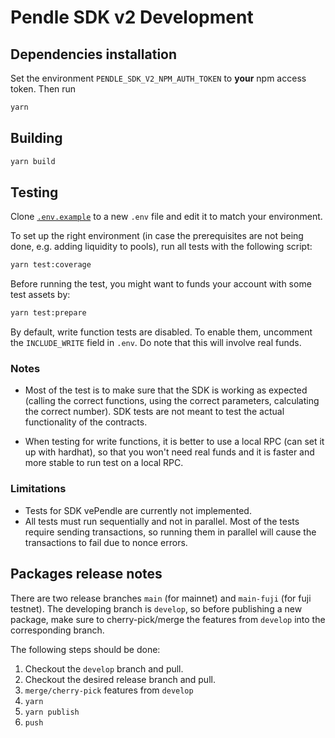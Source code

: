 # Pendle SDK v2 Development

## Dependencies installation

Set the environment `PENDLE_SDK_V2_NPM_AUTH_TOKEN` to **your** npm access token.
Then run

```sh
yarn
```

## Building

```sh
yarn build
```

## Testing

Clone [`.env.example`](.env.example) to a new `.env` file and edit it to match
your environment.

To set up the right environment (in case the prerequisites are not being done,
e.g. adding liquidity to pools), run all tests with the following script:

```sh
yarn test:coverage
```

Before running the test, you might want to funds your account with some test
assets by:

```sh
yarn test:prepare
```

By default, write function tests are disabled. To enable them, uncomment the
`INCLUDE_WRITE` field in `.env`. Do note that this will involve real funds.

### Notes

- Most of the test is to make sure that the SDK is working as expected (calling
the correct functions, using the correct parameters, calculating the correct
number). SDK tests are not meant to test the actual functionality of the contracts.


- When testing for write functions, it is better to use a local RPC (can set it up
with hardhat), so that you won't need real funds and it is faster and more stable
to run test on a local RPC.

### Limitations

- Tests for SDK vePendle are currently not implemented.
- All tests must run sequentially and not in parallel. Most of the tests require
  sending transactions, so running them in parallel will cause the transactions
  to fail due to nonce errors.

## Packages release notes
There are two release branches `main` (for mainnet) and `main-fuji` (for fuji testnet).
The developing branch is `develop`, so before publishing a new package, make sure
to cherry-pick/merge the features from `develop` into the corresponding branch.

The following steps should be done:
1. Checkout the `develop` branch and pull.
2. Checkout the desired release branch and pull.
3. `merge/cherry-pick` features from `develop`
4. `yarn`
5. `yarn publish`
6. `push`
